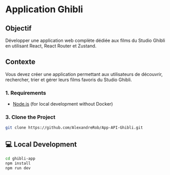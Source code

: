 # Application Ghibli

## Objectif

Développer une application web complète dédiée aux films du Studio Ghibli en utilisant React, React Router et Zustand.

## Contexte

Vous devez créer une application permettant aux utilisateurs de découvrir, rechercher, trier et gérer leurs films favoris du Studio Ghibli.

### 1. Requirements

- [Node.js](https://nodejs.org/) (for local development without Docker)

### 3. Clone the Project

```bash
git clone https://github.com/AlexandreRob/App-API-Ghibli.git
```

## 💻 Local Development

```bash
cd ghibli-app
npm install
npm run dev
```
